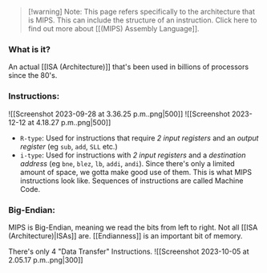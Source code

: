 
> [!warning] Note:
> This page refers specifically to the architecture that is MIPS. This can include the structure of an instruction. Click here to find out more about [[(MIPS) Assembly Language]]. 
### What is it?
An actual [[ISA (Architecture)]] that's been used in billions of processors since the 80's. 

### Instructions:
![[Screenshot 2023-09-28 at 3.36.25 p.m..png|500]]
![[Screenshot 2023-12-12 at 4.18.27 p.m..png|500]]

- `R-type`: Used for instructions that require *2 input registers* and an *output register* (eg `sub`, `add`, `SLL` etc.)
- `i-type`: Used for instructions with *2 input registers* and a *destination address* (eg `bne`, `blez`, `lb`, `addi`, `andi`).
Since there's only a limited amount of space, we gotta make good use of them. This is what MIPS instructions look like. Sequences of instructions are called Machine Code. 

### Big-Endian:
MIPS is Big-Endian, meaning we read the bits from left to right. Not all [[ISA (Architecture)|ISAs]] are. [[Endianness]] is an important bit of memory.


There's only 4 "Data Transfer" Instructions. 
![[Screenshot 2023-10-05 at 2.05.17 p.m..png|300]]